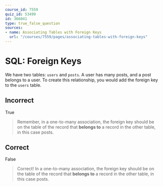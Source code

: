 ```yaml
---
course_id: 7559
quiz_id: 53499
id: 366041
type: true_false_question
sources:
- name: Associating Tables with Foreign Keys
  url: "/courses/7559/pages/associating-tables-with-foreign-keys"
---
```


# SQL: Foreign Keys

We have two tables: `users` and `posts`. A user has many posts, and a post
belongs to a user. To create this relationship, you would add the foreign key to
the `users` table.

## Incorrect

True

> Remember, in a one-to-many association, the foreign key should be on the table
> of the record that **belongs to** a record in the other table, in this case
> posts.

## Correct

False

> Correct! In a one-to-many association, the foreign key should be on the table of
> the record that **belongs to** a record in the other table, in this case posts.
